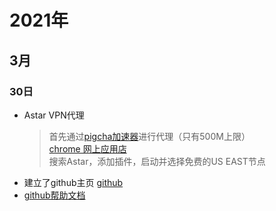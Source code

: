 # 2021年
## 3月
### 30日
* Astar VPN代理
    > 首先通过[pigcha加速器](http://pigcha.com/)进行代理（只有500M上限）<br>
    > [chrome 网上应用店](https://chrome.google.com/webstore/category/extensions)<br>
    > 搜索Astar，添加插件，启动并选择免费的US EAST节点<br>
* 建立了github主页 [github](https://github.com/mylu314)
* [github帮助文档](https://docs.github.com/cn/github)
